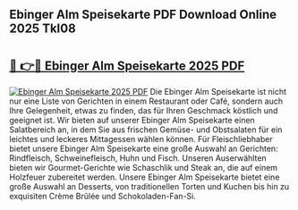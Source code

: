## Ebinger Alm Speisekarte PDF Download Online 2025 TkI08

# <h2><a href="http://gcd3ell.nevu.top/?p=Ebinger+Alm+Speisekarte">🔗 👉🔴 Ebinger Alm Speisekarte 2025 PDF</a></h2>

[![Ebinger Alm Speisekarte 2025 PDF](https://i.imgur.com/dBaPXMq.png)](http://gcd3ell.nevu.top/?p=Ebinger+Alm+Speisekarte)
Die Ebinger Alm Speisekarte ist nicht nur eine Liste von Gerichten in einem Restaurant oder Café, sondern auch Ihre Gelegenheit, etwas zu finden, das für Ihren Geschmack köstlich und geeignet ist. Wir bieten auf unserer Ebinger Alm Speisekarte einen Salatbereich an, in dem Sie aus frischen Gemüse- und Obstsalaten für ein leichtes und leckeres Mittagessen wählen können. Für Fleischliebhaber bietet unsere Ebinger Alm Speisekarte eine große Auswahl an Gerichten: Rindfleisch, Schweinefleisch, Huhn und Fisch. Unseren Auserwählten bieten wir Gourmet-Gerichte wie Schaschlik und Steak an, die auf einem Holzfeuer zubereitet werden. Unsere Ebinger Alm Speisekarte bietet eine große Auswahl an Desserts, von traditionellen Torten und Kuchen bis hin zu exquisiten Crème Brûlée und Schokoladen-Fan-Si.

